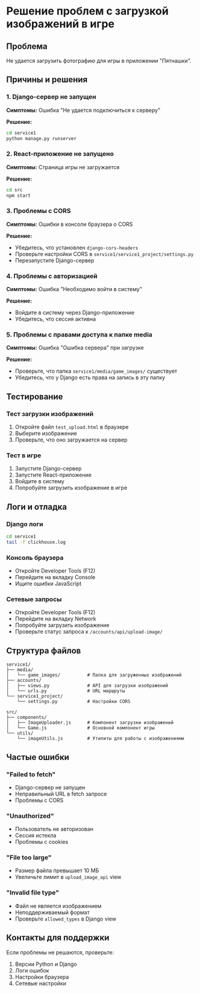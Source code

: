 # Решение проблем с загрузкой изображений в игре

## Проблема
Не удается загрузить фотографию для игры в приложении "Пятнашки".

## Причины и решения

### 1. Django-сервер не запущен
**Симптомы:** Ошибка "Не удается подключиться к серверу"

**Решение:**
```bash
cd service1
python manage.py runserver
```

### 2. React-приложение не запущено
**Симптомы:** Страница игры не загружается

**Решение:**
```bash
cd src
npm start
```

### 3. Проблемы с CORS
**Симптомы:** Ошибки в консоли браузера о CORS

**Решение:**
- Убедитесь, что установлен `django-cors-headers`
- Проверьте настройки CORS в `service1/service1_project/settings.py`
- Перезапустите Django-сервер

### 4. Проблемы с авторизацией
**Симптомы:** Ошибка "Необходимо войти в систему"

**Решение:**
- Войдите в систему через Django-приложение
- Убедитесь, что сессия активна

### 5. Проблемы с правами доступа к папке media
**Симптомы:** Ошибка "Ошибка сервера" при загрузке

**Решение:**
- Проверьте, что папка `service1/media/game_images/` существует
- Убедитесь, что у Django есть права на запись в эту папку

## Тестирование

### Тест загрузки изображений
1. Откройте файл `test_upload.html` в браузере
2. Выберите изображение
3. Проверьте, что оно загружается на сервер

### Тест в игре
1. Запустите Django-сервер
2. Запустите React-приложение
3. Войдите в систему
4. Попробуйте загрузить изображение в игре

## Логи и отладка

### Django логи
```bash
cd service1
tail -f clickhouse.log
```

### Консоль браузера
- Откройте Developer Tools (F12)
- Перейдите на вкладку Console
- Ищите ошибки JavaScript

### Сетевые запросы
- Откройте Developer Tools (F12)
- Перейдите на вкладку Network
- Попробуйте загрузить изображение
- Проверьте статус запроса к `/accounts/api/upload-image/`

## Структура файлов

```
service1/
├── media/
│   └── game_images/          # Папка для загруженных изображений
├── accounts/
│   ├── views.py              # API для загрузки изображений
│   └── urls.py               # URL маршруты
└── service1_project/
    └── settings.py           # Настройки CORS

src/
├── components/
│   ├── ImageUploader.js      # Компонент загрузки изображений
│   └── Game.js               # Основной компонент игры
└── utils/
    └── imageUtils.js         # Утилиты для работы с изображениями
```

## Частые ошибки

### "Failed to fetch"
- Django-сервер не запущен
- Неправильный URL в fetch запросе
- Проблемы с CORS

### "Unauthorized"
- Пользователь не авторизован
- Сессия истекла
- Проблемы с cookies

### "File too large"
- Размер файла превышает 10 МБ
- Увеличьте лимит в `upload_image_api` view

### "Invalid file type"
- Файл не является изображением
- Неподдерживаемый формат
- Проверьте `allowed_types` в Django view

## Контакты для поддержки

Если проблемы не решаются, проверьте:
1. Версии Python и Django
2. Логи ошибок
3. Настройки браузера
4. Сетевые настройки
